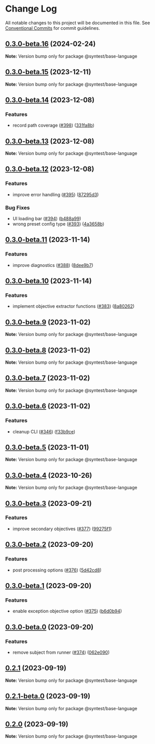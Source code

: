 # Change Log

All notable changes to this project will be documented in this file.
See [Conventional Commits](https://conventionalcommits.org) for commit guidelines.

## [0.3.0-beta.16](https://github.com/syntest-framework/syntest-framework/compare/@syntest/base-language@0.3.0-beta.15...@syntest/base-language@0.3.0-beta.16) (2024-02-24)

**Note:** Version bump only for package @syntest/base-language

## [0.3.0-beta.15](https://github.com/syntest-framework/syntest-framework/compare/@syntest/base-language@0.3.0-beta.14...@syntest/base-language@0.3.0-beta.15) (2023-12-11)

**Note:** Version bump only for package @syntest/base-language

## [0.3.0-beta.14](https://github.com/syntest-framework/syntest-framework/compare/@syntest/base-language@0.3.0-beta.13...@syntest/base-language@0.3.0-beta.14) (2023-12-08)

### Features

- record path coverage ([#398](https://github.com/syntest-framework/syntest-framework/issues/398)) ([331fa8b](https://github.com/syntest-framework/syntest-framework/commit/331fa8b78b54f4cd983538bd11ea91d75e773754))

## [0.3.0-beta.13](https://github.com/syntest-framework/syntest-framework/compare/@syntest/base-language@0.3.0-beta.12...@syntest/base-language@0.3.0-beta.13) (2023-12-08)

**Note:** Version bump only for package @syntest/base-language

## [0.3.0-beta.12](https://github.com/syntest-framework/syntest-framework/compare/@syntest/base-language@0.3.0-beta.11...@syntest/base-language@0.3.0-beta.12) (2023-12-08)

### Features

- improve error handling ([#395](https://github.com/syntest-framework/syntest-framework/issues/395)) ([87295d3](https://github.com/syntest-framework/syntest-framework/commit/87295d3a091ac3f5f69686970043a8473d2e08ca))

### Bug Fixes

- UI loading bar ([#394](https://github.com/syntest-framework/syntest-framework/issues/394)) ([b488a99](https://github.com/syntest-framework/syntest-framework/commit/b488a99f6c5479f7f8de23233f0e56bebec17aa1))
- wrong preset config type ([#393](https://github.com/syntest-framework/syntest-framework/issues/393)) ([4a3658b](https://github.com/syntest-framework/syntest-framework/commit/4a3658b622bbf8e3acbd531e0a661ceaa8cb2ec3))

## [0.3.0-beta.11](https://github.com/syntest-framework/syntest-framework/compare/@syntest/base-language@0.3.0-beta.10...@syntest/base-language@0.3.0-beta.11) (2023-11-14)

### Features

- improve diagnostics ([#388](https://github.com/syntest-framework/syntest-framework/issues/388)) ([8dee9b7](https://github.com/syntest-framework/syntest-framework/commit/8dee9b7c266fc54908c896220084729ac8b2ffe3))

## [0.3.0-beta.10](https://github.com/syntest-framework/syntest-framework/compare/@syntest/base-language@0.3.0-beta.9...@syntest/base-language@0.3.0-beta.10) (2023-11-14)

### Features

- implement objective extractor functions ([#383](https://github.com/syntest-framework/syntest-framework/issues/383)) ([8a80262](https://github.com/syntest-framework/syntest-framework/commit/8a80262184a826c9d0ffd37e6a90c95e3acb1327))

## [0.3.0-beta.9](https://github.com/syntest-framework/syntest-framework/compare/@syntest/base-language@0.3.0-beta.8...@syntest/base-language@0.3.0-beta.9) (2023-11-02)

**Note:** Version bump only for package @syntest/base-language

## [0.3.0-beta.8](https://github.com/syntest-framework/syntest-framework/compare/@syntest/base-language@0.3.0-beta.7...@syntest/base-language@0.3.0-beta.8) (2023-11-02)

**Note:** Version bump only for package @syntest/base-language

## [0.3.0-beta.7](https://github.com/syntest-framework/syntest-framework/compare/@syntest/base-language@0.3.0-beta.6...@syntest/base-language@0.3.0-beta.7) (2023-11-02)

**Note:** Version bump only for package @syntest/base-language

## [0.3.0-beta.6](https://github.com/syntest-framework/syntest-framework/compare/@syntest/base-language@0.3.0-beta.5...@syntest/base-language@0.3.0-beta.6) (2023-11-02)

### Features

- cleanup CLI ([#346](https://github.com/syntest-framework/syntest-framework/issues/346)) ([f33b9ce](https://github.com/syntest-framework/syntest-framework/commit/f33b9ce6e3325d77db0bd5177d161e53a6bc1477))

## [0.3.0-beta.5](https://github.com/syntest-framework/syntest-framework/compare/@syntest/base-language@0.3.0-beta.4...@syntest/base-language@0.3.0-beta.5) (2023-11-01)

**Note:** Version bump only for package @syntest/base-language

## [0.3.0-beta.4](https://github.com/syntest-framework/syntest-framework/compare/@syntest/base-language@0.3.0-beta.3...@syntest/base-language@0.3.0-beta.4) (2023-10-26)

**Note:** Version bump only for package @syntest/base-language

## [0.3.0-beta.3](https://github.com/syntest-framework/syntest-framework/compare/@syntest/base-language@0.3.0-beta.2...@syntest/base-language@0.3.0-beta.3) (2023-09-21)

### Features

- improve secondary objectives ([#377](https://github.com/syntest-framework/syntest-framework/issues/377)) ([99275f1](https://github.com/syntest-framework/syntest-framework/commit/99275f111abe675e10f5a04b271e61d8ff0b0789))

## [0.3.0-beta.2](https://github.com/syntest-framework/syntest-framework/compare/@syntest/base-language@0.3.0-beta.1...@syntest/base-language@0.3.0-beta.2) (2023-09-20)

### Features

- post processing options ([#376](https://github.com/syntest-framework/syntest-framework/issues/376)) ([5d42cd8](https://github.com/syntest-framework/syntest-framework/commit/5d42cd8050d6d6601689201e445aedb66b54a699))

## [0.3.0-beta.1](https://github.com/syntest-framework/syntest-framework/compare/@syntest/base-language@0.3.0-beta.0...@syntest/base-language@0.3.0-beta.1) (2023-09-20)

### Features

- enable exception objective option ([#375](https://github.com/syntest-framework/syntest-framework/issues/375)) ([b6d0b94](https://github.com/syntest-framework/syntest-framework/commit/b6d0b949b6eaa8dd89410f0e72b564d649d65e7b))

## [0.3.0-beta.0](https://github.com/syntest-framework/syntest-framework/compare/@syntest/base-language@0.2.1...@syntest/base-language@0.3.0-beta.0) (2023-09-20)

### Features

- remove subject from runner ([#374](https://github.com/syntest-framework/syntest-framework/issues/374)) ([062e090](https://github.com/syntest-framework/syntest-framework/commit/062e090aff8fc8cc7af73fd0578dc63e91ce7a76))

## [0.2.1](https://github.com/syntest-framework/syntest-framework/compare/@syntest/base-language@0.2.1-beta.0...@syntest/base-language@0.2.1) (2023-09-19)

**Note:** Version bump only for package @syntest/base-language

## [0.2.1-beta.0](https://github.com/syntest-framework/syntest-framework/compare/@syntest/base-language@0.2.0-beta.70...@syntest/base-language@0.2.1-beta.0) (2023-09-19)

**Note:** Version bump only for package @syntest/base-language

## [0.2.0](https://github.com/syntest-framework/syntest-framework/compare/@syntest/base-language@0.2.0-beta.70...@syntest/base-language@0.2.0) (2023-09-19)

**Note:** Version bump only for package @syntest/base-language
